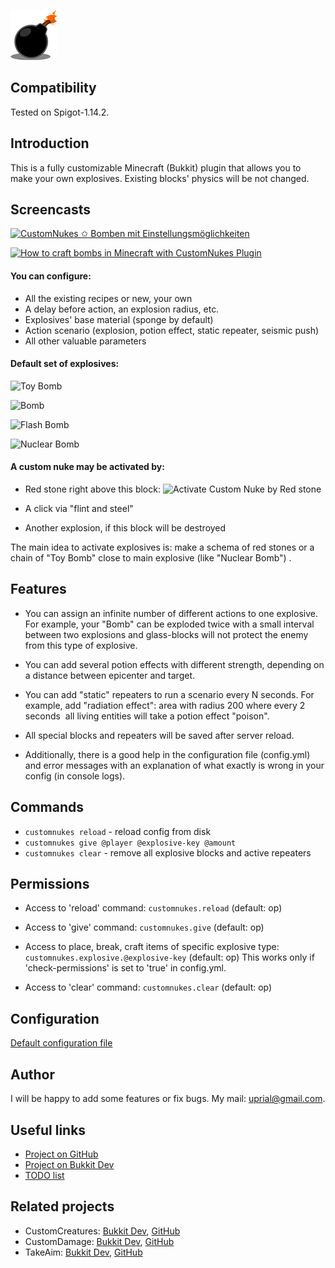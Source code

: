 ![CustomNukes Logo](images/customnukes-logo.png)

## Compatibility

Tested on Spigot-1.14.2.

## Introduction

This is a fully customizable Minecraft (Bukkit) plugin that allows you to make your own explosives.
Existing blocks' physics will be not changed.

## Screencasts

[![CustomNukes ✩ Bomben mit Einstellungsmöglichkeiten](http://img.youtube.com/vi/6CafoRSWlzA/0.jpg)](http://www.youtube.com/watch?v=6CafoRSWlzA)

[![How to craft bombs in Minecraft with CustomNukes Plugin](http://img.youtube.com/vi/NkgRSTF6yCQ/0.jpg)](http://www.youtube.com/watch?v=NkgRSTF6yCQ)

#### You can configure:
* All the existing recipes or new, your own
* A delay before action, an explosion radius, etc.
* Explosives' base material (sponge by default)
* Action scenario (explosion, potion effect, static repeater, seismic push)
* All other valuable parameters

#### Default set of explosives:

![Toy Bomb](https://raw.githubusercontent.com/uprial/customnukes/master/images/Toy_Bomb.png)

![Bomb](https://raw.githubusercontent.com/uprial/customnukes/master/images/Bomb.png)

![Flash Bomb](https://raw.githubusercontent.com/uprial/customnukes/master/images/Flash_Bomb.png)

![Nuclear Bomb](https://raw.githubusercontent.com/uprial/customnukes/master/images/Nuclear_Bomb.png)

#### A custom nuke may be activated by:

* Red stone right above this block:
![Activate Custom Nuke by Red stone](https://raw.githubusercontent.com/uprial/customnukes/master/images/Activate.png)

* A click via "flint and steel"

* Another explosion, if this block will be destroyed

The main idea to activate explosives is: make a schema of red stones
or a chain of "Toy Bomb" close to main explosive (like "Nuclear Bomb") .

## Features
* You can assign an infinite number of different actions to one explosive. For example, your "Bomb" can be exploded twice with a small interval between two explosions and glass-blocks will not protect the enemy from this type of explosive.

* You can add several potion effects with different strength, depending on a distance between epicenter and target.

* You can add "static" repeaters to run a scenario every N seconds. For example, add "radiation effect": area with radius 200 where every 2 seconds  all living entities will take a potion effect "poison".

* All special blocks and repeaters will be saved after server reload.

* Additionally, there is a good help in the configuration file (config.yml) and error messages with an explanation of what exactly is wrong in your config (in console logs).

## Commands

* `customnukes reload` - reload config from disk
* `customnukes give @player @explosive-key @amount`
* `customnukes clear` - remove all explosive blocks and active repeaters

## Permissions

* Access to 'reload' command:
`customnukes.reload` (default: op)

* Access to 'give' command:
`customnukes.give` (default: op)

* Access to place, break, craft items of specific explosive type: 
`customnukes.explosive.@explosive-key` (default: op)
This works only if 'check-permissions' is set to 'true' in config.yml.

* Access to 'clear' command:
`customnukes.clear` (default: op)

## Configuration
[Default configuration file](src/main/resources/config.yml)

## Author
I will be happy to add some features or fix bugs. My mail: uprial@gmail.com.

## Useful links
* [Project on GitHub](https://github.com/uprial/customnukes/)
* [Project on Bukkit Dev](http://dev.bukkit.org/bukkit-plugins/customnukes/)
* [TODO list](TODO.md)

## Related projects
* CustomCreatures: [Bukkit Dev](http://dev.bukkit.org/bukkit-plugins/customcreatures/), [GitHub](https://github.com/uprial/customcreatures)
* CustomDamage: [Bukkit Dev](http://dev.bukkit.org/bukkit-plugins/customdamage/), [GitHub](https://github.com/uprial/customdamage)
* TakeAim: [Bukkit Dev](https://github.com/uprial/takeaim), [GitHub](https://dev.bukkit.org/projects/takeaim)
